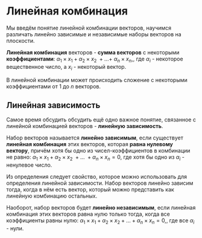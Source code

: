 # Линейная комбинация
Мы введём понятие линейной комбинации векторов, научимся различать линейно зависимые и независимые наборы векторов на плоскости.

**Линейная комбинация** векторов - **сумма векторов** с некоторыми **коэффициентами**: $`\alpha_1 \times x_1 + \alpha_2 \times x_2 \ + ... + \ \alpha_n \times x_n ,`$, где $`\alpha_i`$ - некоторое вещественное число, а $`x_i`$ - некоторый вектор.

В линейной комбинации может происходить сложение с некоторыми коэффициентами от $`1`$ до $`n`$ векторов.

## Линейная зависимость
Самое время обсудить обсудить ещё одно важное понятие, связанное с линейной комбинацией векторов - **линейную зависимость**.

Набор векторов называется **линейно зависимым**, если существует **линейная комбинация** этих векторов, которая **равна нулевому вектору**, причём хотя бы одно из чисел-коэффициентов в комбинации не равно: $`\alpha_1 \times x_1 + \alpha_2 \times x_2 \ + ... \ + \alpha_n \times x_n = 0,`$ где хотя бы одно из $`\alpha_i`$ - ненулевое число.

Из определения следует свойство, которое можно использовать для определения линейной зависимости. Набор векторов линейно зависим тогда, когда в нём есть вектор, который можно представить как линейную комбинацию остальных.

Наоборот, набор векторов будет **линейно независимым**, если линейная комбинация этих векторов равна нулю только тогда, когда все коэффициенты равны нулю: $`\alpha_1 \times x_1 + \alpha_2 \times x_2 + ... + \alpha_n \times x_n = 0,`$, где все $`\alpha_i`$ - нули.

